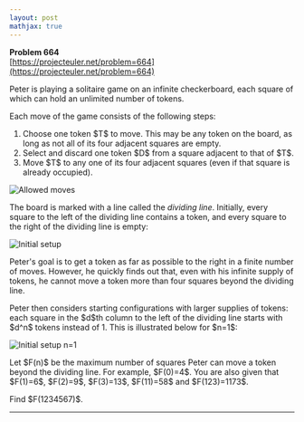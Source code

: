 ```yaml
---
layout: post
mathjax: true
---
```

**Problem 664**  
[https://projecteuler.net/problem=664](https://projecteuler.net/problem=664)

<p>Peter is playing a solitaire game on an infinite checkerboard, each square of which can hold an unlimited number of tokens.</p>

<p>Each move of the game consists of the following steps:</p>
<ol>
<li>Choose one token $T$ to move. This may be any token on the board, as long as not all of its four adjacent squares are empty.</li>
<li>Select and discard one token $D$ from a square adjacent to that of $T$.</li>
<li>Move $T$ to any one of its four adjacent squares (even if that square is already occupied).</li>
</ol>

<div class="center">
<img src="project/images/p664_moves.gif" alt="Allowed moves" />
</div>

<p>The board is marked with a line called the <i>dividing line</i>. Initially, every square to the left of the dividing line contains a token, and every square to the right of the dividing line is empty:</p>

<div class="center">
<img src="project/images/p664_starting_0.png" alt="Initial setup" />
</div>

<p>Peter's goal is to get a token as far as possible to the right in a finite number of moves. However, he quickly finds out that, even with his infinite supply of tokens, he cannot move a token more than four squares beyond the dividing line.</p>

<p>Peter then considers starting configurations with larger supplies of tokens: each square in the $d$th column to the left of the dividing line starts with $d^n$ tokens instead of 1. This is illustrated below for $n=1$:</p>

<div class="center">
<img src="project/images/p664_starting_1.png" alt="Initial setup n=1" />
</div>

<p>Let $F(n)$ be the maximum number of squares Peter can move a token beyond the dividing line. For example, $F(0)=4$.
You are also given that $F(1)=6$, $F(2)=9$, $F(3)=13$, $F(11)=58$ and $F(123)=1173$.</p>
<p>Find $F(1234567)$.</p>

---
